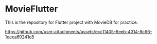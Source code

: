 # MovieFlutter
This is the repository for Flutter project with MovieDB for practice.

https://github.com/user-attachments/assets/ecc11405-8eeb-4314-8c96-1eeea69241e8

